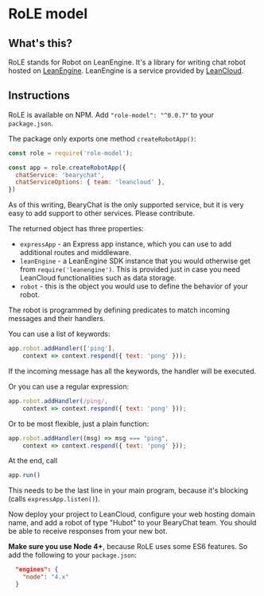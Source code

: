# RoLE model

## What's this?

RoLE stands for Robot on LeanEngine. It's a library for writing chat
robot hosted on
[LeanEngine](https://leancloud.cn/docs/leanengine_overview.html).
LeanEngine is a service provided by [LeanCloud](https://leancloud.cn).

## Instructions

RoLE is available on NPM. Add `"role-model": "^0.0.7"` to your `package.json`.

The package only exports one method `createRobotApp()`:
~~~javascript
const role = require('role-model');

const app = role.createRobotApp({
  chatService: 'bearychat',
  chatServiceOptions: { team: 'leancloud' },
})
~~~

As of this writing, BearyChat is the only supported service, but it is
very easy to add support to other services. Please contribute.

The returned object has three properties:
* `expressApp` - an Express app instance, which you can use to add
  additional routes and middleware.
* `leanEngine` - a LeanEngine SDK instance that you would otherwise
  get from `require('leanengine')`. This is provided just in case you
  need LeanCloud functionalities such as data storage.
* `robot` - this is the object you would use to define the behavior of
  your robot.

The robot is programmed by defining predicates to match incoming
messages and their handlers.

You can use a list of keywords:
~~~javascript
app.robot.addHandler(['ping'],
    context => context.respond({ text: 'pong' }));
~~~
If the incoming message has all the keywords, the handler will be executed.

Or you can use a regular expression:
~~~javascript
app.robot.addHandler(/ping/,
    context => context.respond({ text: 'pong' }));
~~~

Or to be most flexible, just a plain function:
~~~javascript
app.robot.addHandler((msg) => msg === "ping",
    context => context.respond({ text: 'pong' }));
~~~

At the end, call
~~~javascript
app.run()
~~~
This needs to be the last line in your main program, because it's
blocking (calls `expressApp.listen()`).

Now deploy your project to LeanCloud, configure your web hosting
domain name, and add a robot of type "Hubot" to your BearyChat team.
You should be able to receive responses from your new bot.

**Make sure you use Node 4+**, because RoLE uses some ES6 features. So add the following to your `package.json`:
~~~json
  "engines": {
    "node": "4.x"
  }
~~~


